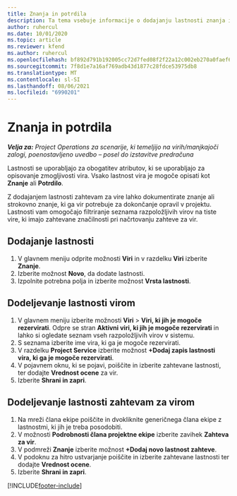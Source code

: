```yaml
---
title: Znanja in potrdila
description: Ta tema vsebuje informacije o dodajanju lastnosti znanja in potrdil v vire.
author: ruhercul
ms.date: 10/01/2020
ms.topic: article
ms.reviewer: kfend
ms.author: ruhercul
ms.openlocfilehash: bf892d791b192005cc72d7fed08f2f22a12c002eb270a0faef6ae476fafafc20
ms.sourcegitcommit: 7f8d1e7a16af769adb43d1877c28fdce53975db8
ms.translationtype: MT
ms.contentlocale: sl-SI
ms.lasthandoff: 08/06/2021
ms.locfileid: "6990201"
---
```

# <a name="skills-and-certifications"></a>Znanja in potrdila
_**Velja za:** Project Operations za scenarije, ki temeljijo na virih/manjkajoči zalogi, poenostavljeno uvedbo – posel do izstavitve predračuna_

Lastnosti se uporabljajo za obogatitev atributov, ki se uporabljajo za opisovanje zmogljivosti vira. Vsako lastnost vira je mogoče opisati kot **Znanje** ali **Potrdilo**.

Z dodajanjem lastnosti zahtevam za vire lahko dokumentirate znanje ali strokovno znanje, ki ga vir potrebuje za dokončanje opravil v projektu. Lastnosti vam omogočajo filtriranje seznama razpoložljivih virov na tiste vire, ki imajo zahtevane značilnosti pri načrtovanju zahteve za vir.

## <a name="add-characteristics"></a>Dodajanje lastnosti

1. V glavnem meniju odprite možnosti **Viri** in v razdelku **Viri** izberite **Znanje**.
2. Izberite možnost **Novo**, da dodate lastnosti.
3. Izpolnite potrebna polja in izberite možnost **Vrsta lastnosti**.

## <a name="assign-characteristics-to-resources"></a>Dodeljevanje lastnosti virom

1. V glavnem meniju izberite možnosti **Viri** > **Viri, ki jih je mogoče rezervirati**. Odpre se stran **Aktivni viri, ki jih je mogoče rezervirati** in lahko si ogledate seznam vseh razpoložljivih virov v sistemu.
2. S seznama izberite ime vira, ki ga je mogoče rezervirati.
3. V razdelku **Project Service** izberite možnost **+Dodaj zapis lastnosti vira, ki ga je mogoče rezervirati**.
4. V pojavnem oknu, ki se pojavi, poiščite in izberite zahtevane lastnosti, ter dodajte **Vrednost ocene** za vir.
5. Izberite **Shrani in zapri**.

## <a name="assign-characteristics-to-resource-requirements"></a>Dodeljevanje lastnosti zahtevam za virom

1. Na mreži člana ekipe poiščite in dvokliknite generičnega člana ekipe z lastnostmi, ki jih je treba posodobiti.
2. V možnosti **Podrobnosti člana projektne ekipe** izberite zavihek **Zahteva za vir**.
3. V podmreži **Znanje** izberite možnost **+Dodaj novo lastnost zahteve**.
4. V podoknu za hitro ustvarjanje poiščite in izberite zahtevane lastnosti ter dodajte **Vrednost ocene**.
5. Izberite **Shrani in zapri**.

[!INCLUDE[footer-include](../includes/footer-banner.md)]